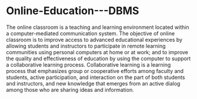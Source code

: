 # Online-Education---DBMS
The online classroom is a teaching and learning environment located within a computer-mediated communication system. The objective of online classroom is to improve access to advanced educational experiences by allowing students and instructors to participate in remote learning communities using personal computers at home or at work; and to improve the quality and effectiveness of education by using the computer to support a collaborative learning process. Collaborative learning is a learning process that emphasizes group or cooperative efforts among faculty and students, active participation, and interaction on the part of both students and instructors, and new knowledge that emerges from an active dialog among those who are sharing ideas and information.
